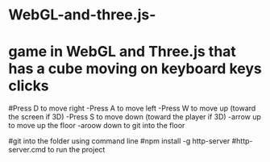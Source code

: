 # WebGL-and-three.js-

# game in WebGL and Three.js that has a cube moving on keyboard keys clicks

#Press D to move right
-Press A to move left
-Press W to move up (toward the screen  if 3D)
-Press S to move down (toward the player if 3D)
-arrow up to move up the floor 
-aroow down to git into the floor 

#git into the folder using command line 
#npm install -g http-server
#http-server.cmd to run the project 
